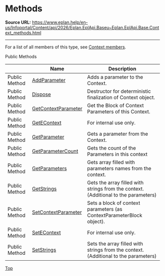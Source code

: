 # Methods

**Source URL:** https://www.eplan.help/en-us/Infoportal/Content/api/2026/Eplan.EplApi.Baseu~Eplan.EplApi.Base.Context_methods.html

---

For a list of all members of this type, see [Context members](Eplan.EplApi.Baseu~Eplan.EplApi.Base.Context_members.html).

Public Methods

|  | Name | Description |
| --- | --- | --- |
| Public Method | [AddParameter](Eplan.EplApi.Baseu~Eplan.EplApi.Base.Context~AddParameter.html) | Adds a parameter to the Context. |
| Public Method | [Dispose](Eplan.EplApi.Baseu~Eplan.EplApi.Base.Context~Dispose().html) | Destructor for deterministic finalization of Context object. |
| Public Method | [GetContextParameter](Eplan.EplApi.Baseu~Eplan.EplApi.Base.Context~GetContextParameter.html) | Get the Block of Context Parameters of this Context. |
| Public Method | [GetEContext](Eplan.EplApi.Baseu~Eplan.EplApi.Base.Context~GetEContext.html) | For internal use only. |
| Public Method | [GetParameter](Eplan.EplApi.Baseu~Eplan.EplApi.Base.Context~GetParameter.html) | Gets a parameter from the Context. |
| Public Method | [GetParameterCount](Eplan.EplApi.Baseu~Eplan.EplApi.Base.Context~GetParameterCount.html) | Gets the count of the Parameters in this context |
| Public Method | [GetParameters](Eplan.EplApi.Baseu~Eplan.EplApi.Base.Context~GetParameters.html) | Gets array filled with parameters names from the context. |
| Public Method | [GetStrings](Eplan.EplApi.Baseu~Eplan.EplApi.Base.Context~GetStrings.html) | Gets the array filled with strings from the context. (Additional to the parameters) |
| Public Method | [SetContextParameter](Eplan.EplApi.Baseu~Eplan.EplApi.Base.Context~SetContextParameter.html) | Sets a block of context parameters (as ContextParameterBlock object). |
| Public Method | [SetEContext](Eplan.EplApi.Baseu~Eplan.EplApi.Base.Context~SetEContext.html) | For internal use only. |
| Public Method | [SetStrings](Eplan.EplApi.Baseu~Eplan.EplApi.Base.Context~SetStrings.html) | Sets the array filled with strings from the context. (Additional to the parameters) |

[Top](#top)
